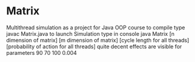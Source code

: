 # Matrix
Multithread simulation as a project for Java OOP course
to compile type javac Matrix.java
to launch Simulation type in console java Matrix [n dimension of matrix] [m dimension of matrix] [cycle length for all threads] [probability of action for all threads]
quite decent effects are visible for parameters 90 70 100 0.004
